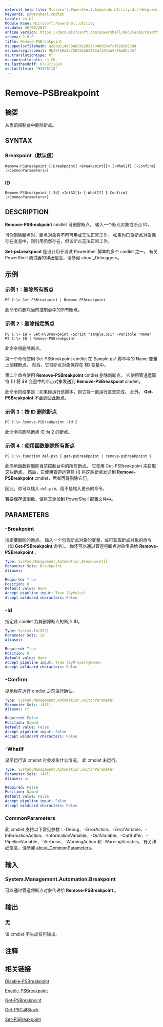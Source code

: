 ```yaml
---
external help file: Microsoft.PowerShell.Commands.Utility.dll-Help.xml
keywords: powershell,cmdlet
Locale: en-US
Module Name: Microsoft.PowerShell.Utility
ms.date: 06/09/2017
online version: https://docs.microsoft.com/powershell/module/microsoft.powershell.utility/remove-psbreakpoint?view=powershell-7.1&WT.mc_id=ps-gethelp
schema: 2.0.0
title: Remove-PSBreakpoint
ms.openlocfilehash: a20b9114858a83de2b334340500efcf92e5d258d
ms.sourcegitcommit: 9b28fb9a3d72655bb63f62af18b3a5af6a05cd3f
ms.translationtype: MT
ms.contentlocale: zh-CN
ms.lasthandoff: 07/07/2020
ms.locfileid: "93198118"
---
```

# Remove-PSBreakpoint

## 摘要
从当前控制台中删除断点。

## SYNTAX

### Breakpoint（默认值）

```
Remove-PSBreakpoint [-Breakpoint] <Breakpoint[]> [-WhatIf] [-Confirm] [<CommonParameters>]
```

### ID

```
Remove-PSBreakpoint [-Id] <Int32[]> [-WhatIf] [-Confirm] [<CommonParameters>]
```

## DESCRIPTION
**Remove-PSBreakpoint** cmdlet 可删除断点。
输入一个断点对象或断点 ID。

当你删除断点时，断点对象将不再可用或无法正常工作。
如果你已将断点对象保存在变量中，则引用仍然存在，但该断点无法正常工作。

**Set-psbreakpoint** 是设计用于调试 PowerShell 脚本的多个 cmdlet 之一。
有关 PowerShell 调试器的详细信息，请参阅 about_Debuggers。

## 示例

### 示例 1：删除所有断点

```
PS C:\> Get-PSBreakpoint | Remove-PSBreakpoint
```

此命令将删除当前控制台中的所有断点。

### 示例 2：删除指定断点

```
PS C:\> $B = Set-PSBreakpoint -Script "sample.ps1" -Variable "Name"
PS C:\> $B | Remove-PSBreakpoint
```

此命令将删除断点。

第一个命令使用 Set-PSBreakpoint cmdlet 在 Sample.ps1 脚本中的 Name 变量上创建断点。
然后，它将断点对象保存在 $B 变量中。

第二个命令使用 **Remove-PSBreakpoint** cmdlet 删除新断点。
它使用管道运算符 (|) 将 $B 变量中的断点对象发送到 **Remove-PSBreakpoint** cmdlet。

此命令的结果是：如果你运行该脚本，则它将一直运行直至完成。
此外， **Get-PSBreakpoint** 不会返回此断点。

### 示例 3：按 ID 删除断点

```
PS C:\> Remove-PSBreakpoint -Id 2
```

此命令将删除断点 ID 为 2 的断点。

### 示例 4：使用函数删除所有断点

```
PS C:\> function del-psb { get-psbreakpoint | remove-psbreakpoint }
```

此简单函数将删除当前控制台中的所有断点。
它使用 Get-PSBreakpoint 来获取这些断点。
然后，它使用管道运算符 (|) 将这些断点发送到 **Remove-PSBreakpoint** cmdlet，后者再将删除它们。

因此，你可以输入 `del-psb`，而不是输入更长的命令。

若要保存该函数，请将其添加到 PowerShell 配置文件中。

## PARAMETERS

### -Breakpoint
指定要删除的断点。
输入一个包含断点对象的变量，或可获取断点对象的命令（如 **Get-PSBreakpoint** 命令）。
你还可以通过管道将断点对象传递给 **Remove-PSBreakpoint** 。

```yaml
Type: System.Management.Automation.Breakpoint[]
Parameter Sets: Breakpoint
Aliases:

Required: True
Position: 0
Default value: None
Accept pipeline input: True (ByValue)
Accept wildcard characters: False
```

### -Id
指定此 cmdlet 为其删除断点的断点 ID。

```yaml
Type: System.Int32[]
Parameter Sets: Id
Aliases:

Required: True
Position: 0
Default value: None
Accept pipeline input: True (ByPropertyName)
Accept wildcard characters: False
```

### -Confirm
提示你在运行 cmdlet 之前进行确认。

```yaml
Type: System.Management.Automation.SwitchParameter
Parameter Sets: (All)
Aliases: cf

Required: False
Position: Named
Default value: False
Accept pipeline input: False
Accept wildcard characters: False
```

### -WhatIf
显示运行该 cmdlet 时会发生什么情况。
此 cmdlet 未运行。

```yaml
Type: System.Management.Automation.SwitchParameter
Parameter Sets: (All)
Aliases: wi

Required: False
Position: Named
Default value: False
Accept pipeline input: False
Accept wildcard characters: False
```

### CommonParameters
此 cmdlet 支持以下常见参数：-Debug、-ErrorAction、-ErrorVariable、-InformationAction、-InformationVariable、-OutVariable、-OutBuffer、-PipelineVariable、-Verbose、-WarningAction 和 -WarningVariable。 有关详细信息，请参阅 [about_CommonParameters](https://go.microsoft.com/fwlink/?LinkID=113216)。

## 输入

### System.Management.Automation.Breakpoint
可以通过管道将断点对象传递给 **Remove-PSBreakpoint** 。

## 输出

### 无
该 cmdlet 不生成任何输出。

## 注释

## 相关链接

[Disable-PSBreakpoint](Disable-PSBreakpoint.md)

[Enable-PSBreakpoint](Enable-PSBreakpoint.md)

[Get-PSBreakpoint](Get-PSBreakpoint.md)

[Get-PSCallStack](Get-PSCallStack.md)

[Set-PSBreakpoint](Set-PSBreakpoint.md)

